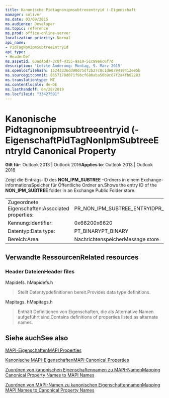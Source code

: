 ```yaml
---
title: Kanonische Pidtagnonipmsubtreeentryid (-Eigenschaft
manager: soliver
ms.date: 03/09/2015
ms.audience: Developer
ms.topic: reference
ms.prod: office-online-server
localization_priority: Normal
api_name:
- PidTagNonIpmSubtreeEntryId
api_type:
- HeaderDef
ms.assetid: 03ad4bd7-3c0f-4355-9a19-51c99e6c6f7d
description: 'Letzte Änderung: Montag, 9. März 2015'
ms.openlocfilehash: 15243336dd90d75df2b27c8c1de079419412ee5b
ms.sourcegitcommit: 8657170d071f9bcf680aba50b9c07f2a4fb82283
ms.translationtype: MT
ms.contentlocale: de-DE
ms.lasthandoff: 04/28/2019
ms.locfileid: "33427591"
---
```

# <a name="pidtagnonipmsubtreeentryid-canonical-property"></a><span data-ttu-id="a6303-103">Kanonische Pidtagnonipmsubtreeentryid (-Eigenschaft</span><span class="sxs-lookup"><span data-stu-id="a6303-103">PidTagNonIpmSubtreeEntryId Canonical Property</span></span>

  
  
<span data-ttu-id="a6303-104">**Gilt für**: Outlook 2013 | Outlook 2016</span><span class="sxs-lookup"><span data-stu-id="a6303-104">**Applies to**: Outlook 2013 | Outlook 2016</span></span> 
  
<span data-ttu-id="a6303-105">Zeigt die Eintrags-ID des **NON_IPM_SUBTREE** -Ordners in einem Exchange-informationsSpeicher für Öffentliche Ordner an.</span><span class="sxs-lookup"><span data-stu-id="a6303-105">Shows the entry ID of the **NON_IPM_SUBTREE** folder in an Exchange Public Folder store.</span></span> 
  
|||
|:-----|:-----|
|<span data-ttu-id="a6303-106">Zugeordnete Eigenschaften:</span><span class="sxs-lookup"><span data-stu-id="a6303-106">Associated properties:</span></span>  <br/> |<span data-ttu-id="a6303-107">PR_NON_IPM_SUBTREE_ENTRYID</span><span class="sxs-lookup"><span data-stu-id="a6303-107">PR_NON_IPM_SUBTREE_ENTRYID</span></span>  <br/> |
|<span data-ttu-id="a6303-108">Kennung:</span><span class="sxs-lookup"><span data-stu-id="a6303-108">Identifier:</span></span>  <br/> |<span data-ttu-id="a6303-109">0x6620</span><span class="sxs-lookup"><span data-stu-id="a6303-109">0x6620</span></span>  <br/> |
|<span data-ttu-id="a6303-110">Datentyp:</span><span class="sxs-lookup"><span data-stu-id="a6303-110">Data type:</span></span>  <br/> |<span data-ttu-id="a6303-111">PT_BINARY</span><span class="sxs-lookup"><span data-stu-id="a6303-111">PT_BINARY</span></span>  <br/> |
|<span data-ttu-id="a6303-112">Bereich:</span><span class="sxs-lookup"><span data-stu-id="a6303-112">Area:</span></span>  <br/> |<span data-ttu-id="a6303-113">Nachrichtenspeicher</span><span class="sxs-lookup"><span data-stu-id="a6303-113">Message store</span></span>  <br/> |
   
## <a name="related-resources"></a><span data-ttu-id="a6303-114">Verwandte Ressourcen</span><span class="sxs-lookup"><span data-stu-id="a6303-114">Related resources</span></span>

### <a name="header-files"></a><span data-ttu-id="a6303-115">Header Dateien</span><span class="sxs-lookup"><span data-stu-id="a6303-115">Header files</span></span>

<span data-ttu-id="a6303-116">Mapidefs. h</span><span class="sxs-lookup"><span data-stu-id="a6303-116">Mapidefs.h</span></span>
  
> <span data-ttu-id="a6303-117">Stellt Datentypdefinitionen bereit.</span><span class="sxs-lookup"><span data-stu-id="a6303-117">Provides data type definitions.</span></span>
    
<span data-ttu-id="a6303-118">Mapitags. h</span><span class="sxs-lookup"><span data-stu-id="a6303-118">Mapitags.h</span></span>
  
> <span data-ttu-id="a6303-119">Enthält Definitionen von Eigenschaften, die als Alternative Namen aufgeführt sind.</span><span class="sxs-lookup"><span data-stu-id="a6303-119">Contains definitions of properties listed as alternate names.</span></span>
    
## <a name="see-also"></a><span data-ttu-id="a6303-120">Siehe auch</span><span class="sxs-lookup"><span data-stu-id="a6303-120">See also</span></span>



[<span data-ttu-id="a6303-121">MAPI-Eigenschaften</span><span class="sxs-lookup"><span data-stu-id="a6303-121">MAPI Properties</span></span>](mapi-properties.md)
  
[<span data-ttu-id="a6303-122">Kanonische MAPI-Eigenschaften</span><span class="sxs-lookup"><span data-stu-id="a6303-122">MAPI Canonical Properties</span></span>](mapi-canonical-properties.md)
  
[<span data-ttu-id="a6303-123">Zuordnen von kanonischen Eigenschaftennamen zu MAPI-Namen</span><span class="sxs-lookup"><span data-stu-id="a6303-123">Mapping Canonical Property Names to MAPI Names</span></span>](mapping-canonical-property-names-to-mapi-names.md)
  
[<span data-ttu-id="a6303-124">Zuordnen von MAPI-Namen zu kanonischen Eigenschaftennamen</span><span class="sxs-lookup"><span data-stu-id="a6303-124">Mapping MAPI Names to Canonical Property Names</span></span>](mapping-mapi-names-to-canonical-property-names.md)

